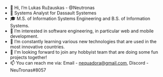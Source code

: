 - 👋 Hi, I’m Lukas Ružauskas - @Neutronas
- 💼 Systems Analyst for Dassault Systemes
- 🎓 M.S. of Information Systems Engineering and B.S. of Information Systems.
- 👀 I’m interested in software engineering, in particular web and mobile development.
- 🌱 I’m constantly learning various new technologies that are used in the most innovative countries.
- 💞️ I'm looking forward to join any hobbyist team that are doing some fun projects together!
- 📫 You can reach me via: Email - nequadora@gmail.com, Discord - NeuTronas#8057

<!---
Neutronas/Neutronas is a ✨ special ✨ repository because its `README.md` (this file) appears on your GitHub profile.
You can click the Preview link to take a look at your changes.
--->
